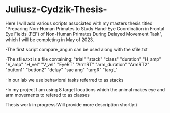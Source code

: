 # Juliusz-Cydzik-Thesis-
Here I will add various scripts associated with my masters thesis titled "Preparing Non-Human Primates to Study Hand-Eye Coordination in Frontal Eye Fields (FEF) of 
Non-Human Primates During Delayed Movement Task", which I will be completing in  May of 2023.

-The first script compare_ang.m can be used along with the sfile.txt


-The sfile.txt is a file containing: 
"trial" "stack" "class" "duration" "H_amp" "V_amp" "H_vel" "V_vel" "EyeRT" "ArmRT" "arm_duration" "ArmRT2" "button1" "button2" "delay" "sac ang" "targR" "targL"


-In our lab we use behavioral tasks referred to as stacks 

-In my project I am using 8 target locations which the animal makes eye and arm movements to refered to as classes  

Thesis work in progress!Will provide more description shortly:)
